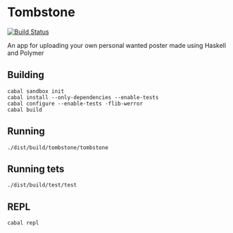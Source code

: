 # Tombstone
[![Build Status](https://travis-ci.org/ShadowBan/tombstone.png?branch=master)](https://travis-ci.org/ShadowBan/tombstone)

An app for uploading your own personal wanted poster made using
Haskell and Polymer

## Building

```
cabal sandbox init
cabal install --only-dependencies --enable-tests
cabal configure --enable-tests -flib-werror
cabal build
```


## Running

```
./dist/build/tombstone/tombstone
```


## Running tets

```
./dist/build/test/test
```

## REPL

```
cabal repl
```
